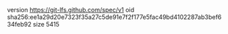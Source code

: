 version https://git-lfs.github.com/spec/v1
oid sha256:ee1a29d20e7323f35a27c5de91e7f2f177e5fac49bd4102287ab3bef634feb92
size 5415
